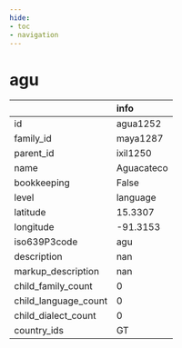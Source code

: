 ```yaml
---
hide:
- toc
- navigation
---
```

# agu
|                      | info       |
|:---------------------|:-----------|
| id                   | agua1252   |
| family_id            | maya1287   |
| parent_id            | ixil1250   |
| name                 | Aguacateco |
| bookkeeping          | False      |
| level                | language   |
| latitude             | 15.3307    |
| longitude            | -91.3153   |
| iso639P3code         | agu        |
| description          | nan        |
| markup_description   | nan        |
| child_family_count   | 0          |
| child_language_count | 0          |
| child_dialect_count  | 0          |
| country_ids          | GT         |